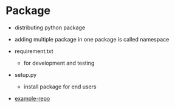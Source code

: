 # Package

- distributing python package
- adding multiple package in one package is called namespace

- requirement.txt

  - for development and testing

- setup.py

  - install package for end users

- [example-repo](https://github.com/areed1192/sigma-coding)
